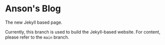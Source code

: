 # Anson's Blog

The new Jekyll based page.

Currently, this branch is used to build the Jekyll-based website. For content, please refer to the `main` branch.